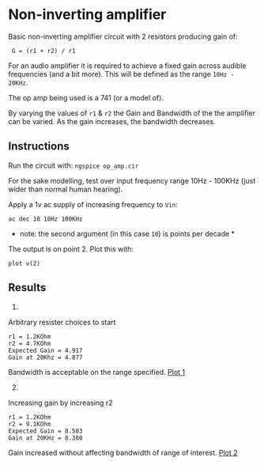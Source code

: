 # Non-inverting amplifier

Basic non-inverting amplifier circuit with 2 resistors producing gain of:
```
 G = (r1 + r2) / r1
```

For an audio amplifier it is required to achieve a fixed gain across audible frequencies (and a bit more).
This will be defined as the range `10Hz - 20KHz`.

The op amp being used is a 741 (or a model of).

By varying the values of `r1` & `r2` the Gain and Bandwidth of the the amplifier can be varied.
As the gain increases, the bandwidth decreases.

## Instructions

Run the circuit with:
```ngspice op_amp.cir```

For the sake modelling, test over input frequency range 10Hz - 100KHz (just wider than normal human hearing).

Apply a 1v ac supply of increasing frequency to `Vin`:
```
ac dec 10 10Hz 100KHz
```
* note: the second argument (in this case `10`) is points per decade *

The output is on point 2. Plot this with:
```
plot v(2)
```

## Results

1.
Arbitrary resister choices to start
```
r1 = 1.2KOhm
r2 = 4.7KOhm
Expected Gain = 4.917
Gain at 20Khz = 4.877
```
Bandwidth is acceptable on the range specified.
[Plot 1](plots/plot_1.png)

2.
Increasing gain by increasing r2
```
r1 = 1.2KOhm
r2 = 9.1KOhm
Expected Gain = 8.583
Gain at 20KHz = 8.380
```
Gain increased without affecting bandwidth of range of interest.
[Plot 2](plots/plot_2.png)